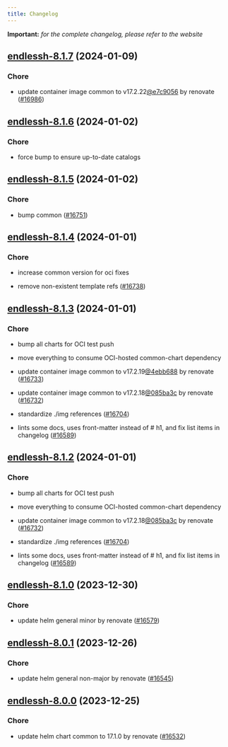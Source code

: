 ```yaml
---
title: Changelog
---
```


**Important:**
*for the complete changelog, please refer to the website*




## [endlessh-8.1.7](https://github.com/truecharts/charts/compare/endlessh-8.1.6...endlessh-8.1.7) (2024-01-09)

### Chore



- update container image common to v17.2.22[@e7c9056](https://github.com/e7c9056) by renovate ([#16986](https://github.com/truecharts/charts/issues/16986))


## [endlessh-8.1.6](https://github.com/truecharts/charts/compare/endlessh-8.1.5...endlessh-8.1.6) (2024-01-02)

### Chore



- force bump to ensure up-to-date catalogs


## [endlessh-8.1.5](https://github.com/truecharts/charts/compare/endlessh-8.1.4...endlessh-8.1.5) (2024-01-02)

### Chore



- bump common ([#16751](https://github.com/truecharts/charts/issues/16751))


## [endlessh-8.1.4](https://github.com/truecharts/charts/compare/endlessh-8.1.3...endlessh-8.1.4) (2024-01-01)

### Chore



- increase common version for oci fixes

- remove non-existent template refs ([#16738](https://github.com/truecharts/charts/issues/16738))


## [endlessh-8.1.3](https://github.com/truecharts/charts/compare/endlessh-8.1.0...endlessh-8.1.3) (2024-01-01)

### Chore



- bump all charts for OCI test push

- move everything to consume OCI-hosted common-chart dependency

- update container image common to v17.2.19[@4ebb688](https://github.com/4ebb688) by renovate ([#16733](https://github.com/truecharts/charts/issues/16733))

- update container image common to v17.2.18[@085ba3c](https://github.com/085ba3c) by renovate ([#16732](https://github.com/truecharts/charts/issues/16732))

- standardize ./img references ([#16704](https://github.com/truecharts/charts/issues/16704))

- lints some docs, uses front-matter instead of # h1, and fix list items in changelog ([#16589](https://github.com/truecharts/charts/issues/16589))


## [endlessh-8.1.2](https://github.com/truecharts/charts/compare/endlessh-8.1.0...endlessh-8.1.2) (2024-01-01)

### Chore



- bump all charts for OCI test push

- move everything to consume OCI-hosted common-chart dependency

- update container image common to v17.2.18[@085ba3c](https://github.com/085ba3c) by renovate ([#16732](https://github.com/truecharts/charts/issues/16732))

- standardize ./img references ([#16704](https://github.com/truecharts/charts/issues/16704))

- lints some docs, uses front-matter instead of # h1, and fix list items in changelog ([#16589](https://github.com/truecharts/charts/issues/16589))
## [endlessh-8.1.0](https://github.com/truecharts/charts/compare/endlessh-8.0.1...endlessh-8.1.0) (2023-12-30)

### Chore

- update helm general minor by renovate ([#16579](https://github.com/truecharts/charts/issues/16579))

## [endlessh-8.0.1](https://github.com/truecharts/charts/compare/endlessh-8.0.0...endlessh-8.0.1) (2023-12-26)

### Chore

- update helm general non-major by renovate ([#16545](https://github.com/truecharts/charts/issues/16545))

## [endlessh-8.0.0](https://github.com/truecharts/charts/compare/endlessh-7.0.11...endlessh-8.0.0) (2023-12-25)

### Chore

- update helm chart common to 17.1.0 by renovate ([#16532](https://github.com/truecharts/charts/issues/16532))
